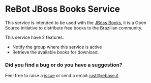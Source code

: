 # ReBot JBoss Books Service

This service is intended to be used with the [JBoss Books](https://www.gitbook.com/@jboss-books), it is a Open Source 
initiative to distribute free books to the Brazilian community.

This service have 2 features:
 - Notify the group where this service is active
 - Retrieve the available books for download.

### Did you find a bug or do you have a suggestion?
Feel free to raise a [issue](https://github.com/rebase-it/rebot/issues/new) or send a email: just@rebase.it